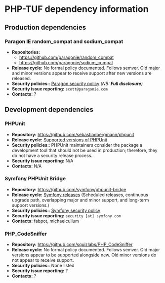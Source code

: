 # PHP-TUF dependency information

## Production dependencies

### Paragon IE random_compat and sodium_compat
- **Repositories:**
  - https://github.com/paragonie/random_compat
  - https://github.com/paragonie/sodium_compat
- **Release cycle:** No formal policy documented. Follows semver. Old major
  and minor versions appear to receive support after new versions are released.
- **Security policies:**:
  [Paragon security
  policy](https://github.com/paragonie/random_compat/security/policy)
  *(NB: **Full disclosure**)*
- **Security issue reporting:** `scott@paragonie.com`
- **Contacts:** ?


## Development dependencies

### PHPUnit
- **Repository:** https://github.com/sebastianbergmann/phpunit
- **Release cycle:** [Supported versions of
  PHPUnit](https://phpunit.de/supported-versions.html)
- **Security policies:**: PHPUnit maintainers consider the package a
  development tool that should not be used in production; therefore, they do
  not have a security release process.
- **Security issue reporting:** N/A
- **Contacts:** N/A

### Symfony PHPUnit Bridge
- **Repository:** https://github.com/symfony/phpunit-bridge
- **Release cycle:** [Symfony releases](https://symfony.com/releases)
  (Scheduled releases, continuous upgrade path, overlapping major and minor
  support, and long-term support versions.)
- **Security policies:**: [Symfony security
  policy](https://symfony.com/doc/master/contributing/code/security.html)
- **Security issue reporting:** `security [at] symfony.com`
- **Contacts:** fabpot, michaelcullum


### PHP_CodeSniffer
- **Repository:** https://github.com/squizlabs/PHP_CodeSniffer
- **Release cycle:** No formal policy documented. Follows semver. Old
  major versions appear to be supported alongside new. Old minor versions
  do not appear to receive support.
- **Security policies:**: None listed
- **Security issue reporting:** ?
- **Contacts:** ?

